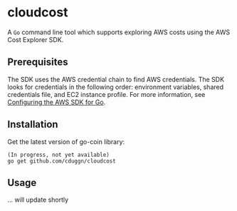 # cloudcost

A `Go` command line tool which supports exploring AWS costs using the AWS Cost Explorer SDK.

## Prerequisites

The SDK uses the AWS credential chain to find AWS credentials. The SDK looks for credentials in the following order: environment variables, shared credentials file, and EC2 instance profile. For more information, see [Configuring the AWS SDK for Go](https://docs.aws.amazon.com/sdk-for-go/v1/developer-guide/configuring-sdk.html).

## Installation

Get the latest version of go-coin library:
``` 
(In progress, not yet available)
go get github.com/cduggn/cloudcost
```

## Usage

... will update shortly